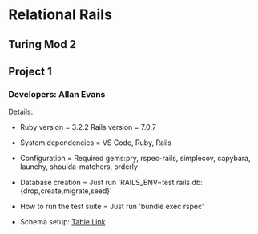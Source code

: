 # Relational Rails
## Turing Mod 2
## Project 1
### Developers: Allan Evans

Details:

* Ruby version = 3.2.2  Rails version = 7.0.7

* System dependencies = VS Code, Ruby, Rails

* Configuration = Required gems:pry, rspec-rails, simplecov, capybara, launchy, shoulda-matchers, orderly

* Database creation = Just run 'RAILS_ENV=test rails db:{drop,create,migrate,seed}'

* How to run the test suite = Just run 'bundle exec rspec'

* Schema setup: [Table Link](https://dbdesigner.page.link/eoxjNQx2TEJo4x1r9)

